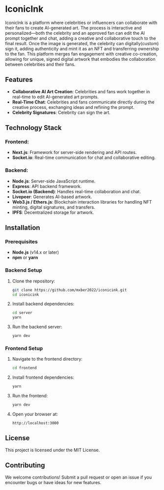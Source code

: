# IconicInk

IconicInk is a platform where celebrities or influencers can collaborate with their fans to create AI-generated art. The process is interactive and personalized—both the celebrity and an approved fan can edit the AI prompt together and chat, adding a creative and collaborative touch to the final result. Once the image is generated, the celebrity can digitally(custom) sign it, adding authenticity and mint it as an NFT and transferring ownership to the fan. This platform merges fan engagement with creative co-creation, allowing for unique, signed digital artwork that embodies the collaboration between celebrities and their fans.

## Features
- **Collaborative AI Art Creation**: Celebrities and fans work together in real-time to edit AI-generated art prompts.
- **Real-Time Chat**: Celebrities and fans communicate directly during the creative process, exchanging ideas and refining the prompt.
- **Celebrity Signatures**: Celebrity can sign the art.

## Technology Stack

### Frontend:
- **Next.js**: Framework for server-side rendering and API routes.
- **Socket.io**: Real-time communication for chat and collaborative editing.

### Backend:
- **Node.js**: Server-side JavaScript runtime.
- **Express**: API backend framework.
- **Socket.io (Backend)**: Handles real-time collaboration and chat.
- **Livepeer**: Generates AI-based artwork.
- **Web3.js / Ethers.js**: Blockchain interaction libraries for handling NFT minting, digital signatures, and transfers.
- **IPFS**: Decentralized storage for artwork.


## Installation

### Prerequisites
- **Node.js** (v14.x or later)
- **npm** or **yarn**

### Backend Setup
1. Clone the repository:
    ```bash
    git clone https://github.com/mxber2022/iconicink.git
    cd iconicink
    ```

2. Install backend dependencies:
    ```bash
    cd server
    yarn
    ```

3. Run the backend server:
    ```bash
    yarn dev
    ```

### Frontend Setup
1. Navigate to the frontend directory:
    ```bash
    cd frontend
    ```

2. Install frontend dependencies:
    ```bash
    yarn
    ```

3. Run the frontend:
    ```bash
    yarn dev
    ```

4. Open your browser at:
    ```
    http://localhost:3000
    ```

## License
This project is licensed under the MIT License.

## Contributing
We welcome contributions! Submit a pull request or open an issue if you encounter bugs or have ideas for new features.
